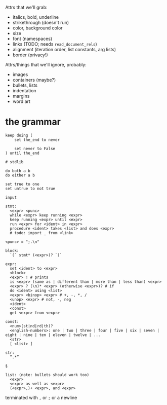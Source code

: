 
Attrs that we'll grab:
  - italics, bold, underline
  - strikethrough (doesn't run)
  - color, background color
  - size
  - font (namespaces)
  - links (TODO; needs `read_document_rels`)
  - alignment (iteration order, list constants, arg lists)
  - border (privacy!)

Attrs/things that we'll ignore, probably:
  - images
  - containers (maybe?)
  - bullets, lists
  - indentation
  - margins
  - word art


# the grammar

```
keep doing (
    set the_end to never

    set never to False
) until the_end
```

```
# stdlib

do both a b
do either a b

set true to one
set untrue to not true

input
```

```
stmt:
  <expr> <punc>
  while <expr> keep running <expr>
  keep running <expr> until <expr>
  run <expr> for <ident> in <expr>
  procedure <ident> takes <list> and does <expr>
  # todo: import _ from <link>

<punc> = ";.\n"

block:
  `(` stmt* (<expr>)? `)`

expr:
  set <ident> to <expr>
  <block>
  <expr> ! # prints
  is <expr> (same as | different than | more than | less than) <expr>
  <expr> ? (\n)* <expr> (otherwise <expr>)? # if
  do <ident> using <list>
  <expr> <binop> <expr> # +, -, *, /
  <unop> <expr> # not, -, neg
  <ident>
  <const>
  get <expr> from <expr>

const:
  <num>(st|nd|rd|th)?
  <english-numbers>: one | two | three | four | five | six | seven | eight | nine | ten | eleven | twelve | ...
  <str>
  [ <list> ]

str:
  ”.*”

§

list: (note: bullets should work too)
  <expr>
  <expr> as well as <expr>
  (<expr>,)+ <expr>, and <expr>
```

terminated with `,` or `;` or a newline
